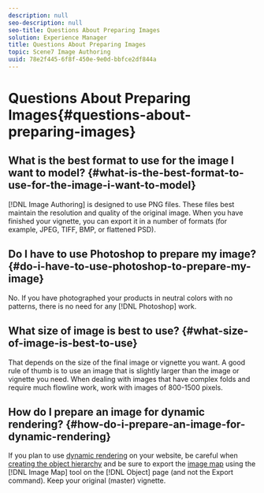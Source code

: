 ```yaml
---
description: null
seo-description: null
seo-title: Questions About Preparing Images
solution: Experience Manager
title: Questions About Preparing Images
topic: Scene7 Image Authoring
uuid: 78e2f445-6f8f-450e-9e0d-bbfce2df844a
---
```


# Questions About Preparing Images{#questions-about-preparing-images}

## What is the best format to use for the image I want to model? {#what-is-the-best-format-to-use-for-the-image-i-want-to-model}

[!DNL Image Authoring] is designed to use PNG files. These files best maintain the resolution and quality of the original image. When you have finished your vignette, you can export it in a number of formats (for example, JPEG, TIFF, BMP, or flattened PSD).

## Do I have to use Photoshop to prepare my image? {#do-i-have-to-use-photoshop-to-prepare-my-image}

No. If you have photographed your products in neutral colors with no patterns, there is no need for any [!DNL Photoshop] work.

## What size of image is best to use? {#what-size-of-image-is-best-to-use}

That depends on the size of the final image or vignette you want. A good rule of thumb is to use an image that is slightly larger than the image or vignette you need. When dealing with images that have complex folds and require much flowline work, work with images of 800-1500 pixels.

## How do I prepare an image for dynamic rendering? {#how-do-i-prepare-an-image-for-dynamic-rendering}

If you plan to use [dynamic rendering](../c-vat-gs/c-vat-prep-img-dyn-rend/c-vat-abt-dyn-rend.md#concept-b527e266125d4197a84075fecedc5079) on your website, be careful when [creating the object hierarchy](../c-vat-gs/c-vat-prep-img-dyn-rend/c-vat-hier-dyn-rend.md#concept-c8f4349b5e83494f8f2662a88d1440e3) and be sure to export the [image map](../c-vat-gs/c-vat-prep-img-dyn-rend/c-vat-img-map-dyn-rend.md#concept-06240648af684c4c94abf467ffeed423) using the [!DNL Image Map] tool on the [!DNL Object] page (and not the Export command). Keep your original (master) vignette. 
